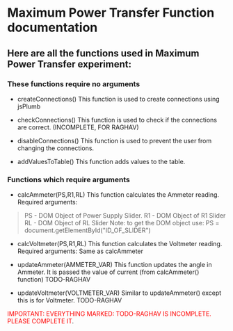 # Maximum Power Transfer Function documentation

## Here are all the functions used in Maximum Power Transfer experiment:
### These functions require no arguments
- createConnections() 
This function is used to create connections using jsPlumb

- checkConnections()
This function is used to check if the connections are correct. (INCOMPLETE, FOR RAGHAV)

- disableConnections()
This function is used to prevent the user from changing the connections.

- addValuesToTable()
This function adds values to the table.

### Functions which require arguments

- calcAmmeter(PS,R1,RL)
This function calculates the Ammeter reading.
Required arguments:
> PS - DOM Object of Power Supply Slider.
> R1 - DOM Object of R1 Slider  
> RL - DOM Object of RL Slider
Note: to get the DOM object use:
PS = document.getElementById("ID_OF_SLIDER")

- calcVoltmeter(PS,R1,RL)
This function calculates the Voltmeter reading.
Required arguments:
Same as calcAmmeter



- updateAmmeter(AMMETER_VAR)
This function updates the angle in Ammeter. It is passed the value of current (from calcAmmeter() function)
TODO-RAGHAV

- updateVoltmeter(VOLTMETER_VAR)
Similar to updateAmmeter() except this is for Voltmeter.
TODO-RAGHAV

<span style="color:red">IMPORTANT: EVERYTHING MARKED: TODO-RAGHAV IS INCOMPLETE. PLEASE COMPLETE IT</span>.